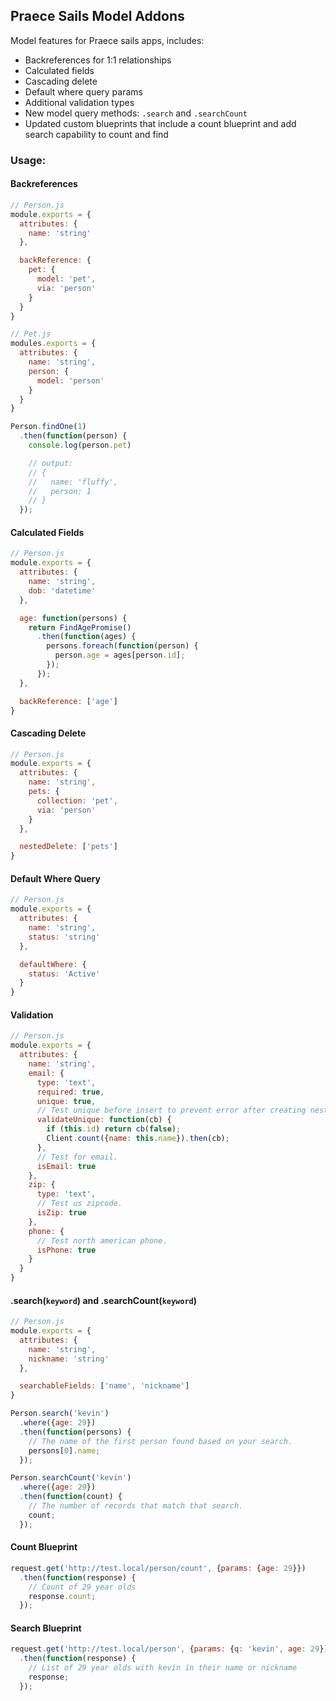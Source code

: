 ## Praece Sails Model Addons

Model features for Praece sails apps, includes:
- Backreferences for 1:1 relationships
- Calculated fields
- Cascading delete
- Default where query params
- Additional validation types
- New model query methods: `.search` and `.searchCount`
- Updated custom blueprints that include a count blueprint and add search capability to count and find

### Usage:

#### Backreferences
```javascript
// Person.js
module.exports = {
  attributes: {
    name: 'string'
  },

  backReference: {
    pet: {
      model: 'pet',
      via: 'person'
    }
  }
}

// Pet.js
modules.exports = {
  attributes: {
    name: 'string',
    person: {
      model: 'person'
    }
  }
}

Person.findOne(1)
  .then(function(person) {
    console.log(person.pet)

    // output:
    // {
    //   name: 'fluffy',
    //   person: 1
    // }
  });
```

#### Calculated Fields
```javascript
// Person.js
module.exports = {
  attributes: {
    name: 'string',
    dob: 'datetime'
  },

  age: function(persons) {
    return FindAgePromise()
      .then(function(ages) {
        persons.foreach(function(person) {
          person.age = ages[person.id];
        });
      });
  },

  backReference: ['age']
}
```

#### Cascading Delete
```javascript
// Person.js
module.exports = {
  attributes: {
    name: 'string',
    pets: {
      collection: 'pet',
      via: 'person'
    }
  },

  nestedDelete: ['pets']
}
```

#### Default Where Query
```javascript
// Person.js
module.exports = {
  attributes: {
    name: 'string',
    status: 'string'
  },

  defaultWhere: {
    status: 'Active'
  }
}
```

#### Validation
```javascript
// Person.js
module.exports = {
  attributes: {
    name: 'string',
    email: {
      type: 'text',
      required: true,
      unique: true,
      // Test unique before insert to prevent error after creating nested references.
      validateUnique: function(cb) {
        if (this.id) return cb(false);
        Client.count({name: this.name}).then(cb);
      },
      // Test for email.
      isEmail: true
    },
    zip: {
      type: 'text',
      // Test us zipcode.
      isZip: true
    },
    phone: {
      // Test north american phone.
      isPhone: true
    }
  }
}
```

#### .search(`keyword`) and .searchCount(`keyword`)
```javascript
// Person.js
module.exports = {
  attributes: {
    name: 'string',
    nickname: 'string'
  },

  searchableFields: ['name', 'nickname']
}

Person.search('kevin')
  .where({age: 29})
  .then(function(persons) {
    // The name of the first person found based on your search.
    persons[0].name;
  });

Person.searchCount('kevin')
  .where({age: 29})
  .then(function(count) {
    // The number of records that match that search.
    count;
  });
```

#### Count Blueprint
```javascript
request.get('http://test.local/person/count', {params: {age: 29}})
  .then(function(response) {
    // Count of 29 year olds
    response.count;
  });
```

#### Search Blueprint
```javascript
request.get('http://test.local/person', {params: {q: 'kevin', age: 29})
  .then(function(response) {
    // List of 29 year olds with kevin in their name or nickname
    response;
  });
```






